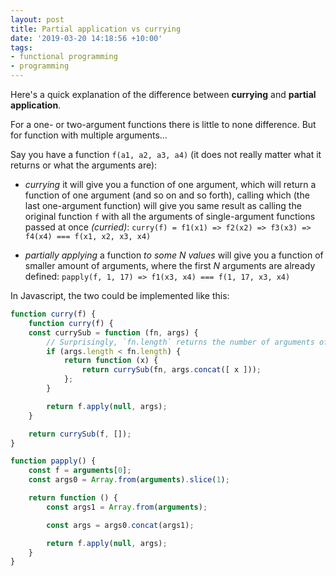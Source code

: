 ```yaml
---
layout: post
title: Partial application vs currying
date: '2019-03-20 14:18:56 +10:00'
tags:
- functional programming
- programming
---
```


Here's a quick explanation of the difference between **currying** and **partial application**.

For a one- or two-argument functions there is little to none difference. But for function with multiple arguments...

Say you have a function `f(a1, a2, a3, a4)` (it does not really matter what it returns or what the arguments are):

* *currying* it will give you a function of one argument, which will return a function of one argument (and so on and so forth), calling which (the last one-argument function) will give you same result as calling the original function `f` with all the arguments of single-argument functions passed at once *(curried)*: `curry(f) = f1(x1) => f2(x2) => f3(x3) => f4(x4) === f(x1, x2, x3, x4)`

* *partially applying* a function *to some N values* will give you a function of smaller amount of arguments, where the first *N* arguments are already defined: `papply(f, 1, 17) => f1(x3, x4) === f(1, 17, x3, x4)`

In Javascript, the two could be implemented like this:

```js
function curry(f) {
    function curry(f) {
    const currySub = function (fn, args) {
        // Surprisingly, `fn.length` returns the number of arguments of a function `fn`
        if (args.length < fn.length) {
            return function (x) {
                return currySub(fn, args.concat([ x ]));
            };
        }

        return f.apply(null, args);
    }

    return currySub(f, []);
}

function papply() {
    const f = arguments[0];
    const args0 = Array.from(arguments).slice(1);

    return function () {
        const args1 = Array.from(arguments);

        const args = args0.concat(args1);

        return f.apply(null, args);
    }
}
```

